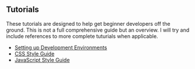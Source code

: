 Tutorials
------

These tutorials are designed to help get beginner developers off the ground. This is not a full comprehensive guide but an overview. I will try and include references to more complete tuturials when applicable.

* [Setting up Development Environments](http://github.com/cdrake757/nodejs-boilerplate/blob/master/tutorials/SettingUpTheStack.md)
* [CSS Style Guide](https://github.com/csswizardry/CSS-Guidelines)
* [JavaScript Style Guide](http://github.com/cdrake757/nodejs-boilerplate/blob/master/tutorials/JavaScript-styleguide.md)
